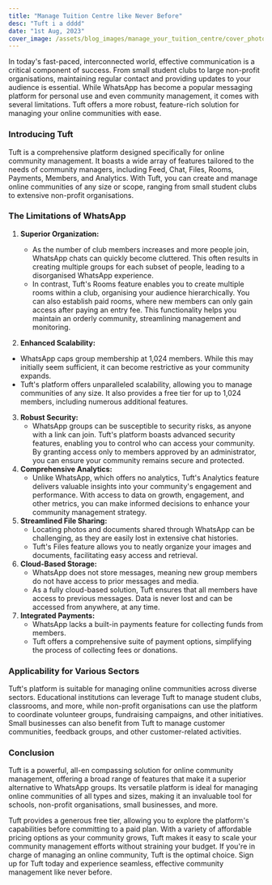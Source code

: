 ```yaml
---
title: "Manage Tuition Centre like Never Before"
desc: "Tuft i a dddd"
date: "1st Aug, 2023"
cover_image: /assets/blog_images/manage_your_tuition_centre/cover_photo.jpg
---
```


In today's fast-paced, interconnected world, effective communication is a critical component of success. From small student clubs to large non-profit organisations, maintaining regular contact and providing updates to your audience is essential. While WhatsApp has become a popular messaging platform for personal use and even community management, it comes with several limitations. Tuft offers a more robust, feature-rich solution for managing your online communities with ease.

### **Introducing Tuft**

Tuft is a comprehensive platform designed specifically for online community management. It boasts a wide array of features tailored to the needs of community managers, including Feed, Chat, Files, Rooms, Payments, Members, and Analytics. With Tuft, you can create and manage online communities of any size or scope, ranging from small student clubs to extensive non-profit organisations.

### **The Limitations of WhatsApp**

1. **Superior Organization:**

   - As the number of club members increases and more people join, WhatsApp chats can quickly become cluttered. This often results in creating multiple groups for each subset of people, leading to a disorganised WhatsApp experience.
   - In contrast, Tuft's Rooms feature enables you to create multiple rooms within a club, organising your audience hierarchically. You can also establish paid rooms, where new members can only gain access after paying an entry fee. This functionality helps you maintain an orderly community, streamlining management and monitoring.

2. **Enhanced Scalability:**

- WhatsApp caps group membership at 1,024 members. While this may initially seem sufficient, it can become restrictive as your community expands.
- Tuft's platform offers unparalleled scalability, allowing you to manage communities of any size. It also provides a free tier for up to 1,024 members, including numerous additional features.

3. **Robust Security:**
   - WhatsApp groups can be susceptible to security risks, as anyone with a link can join. Tuft's platform boasts advanced security features, enabling you to control who can access your community. By granting access only to members approved by an administrator, you can ensure your community remains secure and protected.
4. **Comprehensive Analytics:**
   - Unlike WhatsApp, which offers no analytics, Tuft's Analytics feature delivers valuable insights into your community's engagement and performance. With access to data on growth, engagement, and other metrics, you can make informed decisions to enhance your community management strategy.
5. **Streamlined File Sharing:**
   - Locating photos and documents shared through WhatsApp can be challenging, as they are easily lost in extensive chat histories.
   - Tuft's Files feature allows you to neatly organize your images and documents, facilitating easy access and retrieval.
6. **Cloud-Based Storage:**
   - WhatsApp does not store messages, meaning new group members do not have access to prior messages and media.
   - As a fully cloud-based solution, Tuft ensures that all members have access to previous messages. Data is never lost and can be accessed from anywhere, at any time.
7. **Integrated Payments:**
   - WhatsApp lacks a built-in payments feature for collecting funds from members.
   - Tuft offers a comprehensive suite of payment options, simplifying the process of collecting fees or donations.

### **Applicability for Various Sectors**

Tuft's platform is suitable for managing online communities across diverse sectors. Educational institutions can leverage Tuft to manage student clubs, classrooms, and more, while non-profit organisations can use the platform to coordinate volunteer groups, fundraising campaigns, and other initiatives. Small businesses can also benefit from Tuft to manage customer communities, feedback groups, and other customer-related activities.

### **Conclusion**

Tuft is a powerful, all-en compassing solution for online community management, offering a broad range of features that make it a superior alternative to WhatsApp groups. Its versatile platform is ideal for managing online communities of all types and sizes, making it an invaluable tool for schools, non-profit organisations, small businesses, and more.

Tuft provides a generous free tier, allowing you to explore the platform's capabilities before committing to a paid plan. With a variety of affordable pricing options as your community grows, Tuft makes it easy to scale your community management efforts without straining your budget. If you're in charge of managing an online community, Tuft is the optimal choice. Sign up for Tuft today and experience seamless, effective community management like never before.
